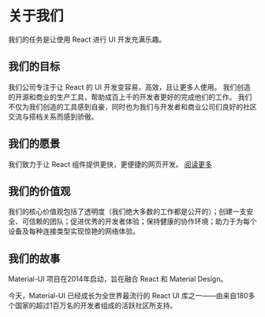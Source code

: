 # 关于我们

<p class="description">我们的任务是让使用 React 进行 UI 开发充满乐趣。</p>

## 我们的目标

我们公司专注于让 React 的 UI 开发变容易，高效，且让更多人使用。 我们创造的开源和商业的生产工具，帮助成百上千的开发者更好的完成他们的工作。 我们不仅为我们创造的工具感到自豪，同时也为我们与开发者和商业公司们良好的社区交流与搭档关系而感到骄傲。

## 我们的愿景

我们致力于让 React 组件提供更快，更便捷的网页开发。 [阅读更多](/discover-more/vision/)

## 我们的价值观

我们的核心价值观包括了透明度（我们绝大多数的工作都是公开的）；创建一支安全、可信赖的团队；促进优秀的开发者体验；保持健康的协作环境；助力于为每个设备及每种连接类型实现惊艳的网络体验。

## 我们的故事

Material-UI 项目在2014年启动，旨在融合 React 和 Material Design。

今天，Material-UI 已经成长为全世界最流行的 React UI 库之一——由来自180多个国家的超过1百万名的开发者组成的活跃社区所支持。
